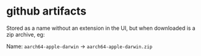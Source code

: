 # github artifacts

Stored as a name without an extension in the UI, but when downloaded is a zip archive, eg:

Name: `aarch64-apple-darwin` -> `aarch64-apple-darwin.zip`
